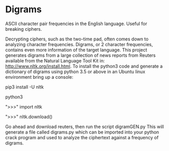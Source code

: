 # Digrams
ASCII character pair frequencies in the English language.  Useful for breaking ciphers.

Decrypting ciphers, such as the two-time pad, often comes down to analyzing character
frequencies.  Digrams, or 2 character frequencies, contains even more information of
the target language.  This project generates digrams from a large collection of news
reports from Reuters available from the Natural Language Tool Kit in: 
http://www.nltk.org/install.html.  To install the python3 code and generate a dictionary
of digrams using python 3.5 or above in an Ubuntu linux environment bring up a console:

 pip3 install -U nltk
 
 python3

">>>" import nltk

">>>" nltk.download()

Go ahead and download reuters, then run the script digramGEN.py
This will generate a file called digrams.py which can be imported into your python crack
program and used to analyze the ciphertext against a frequency of digrams.
